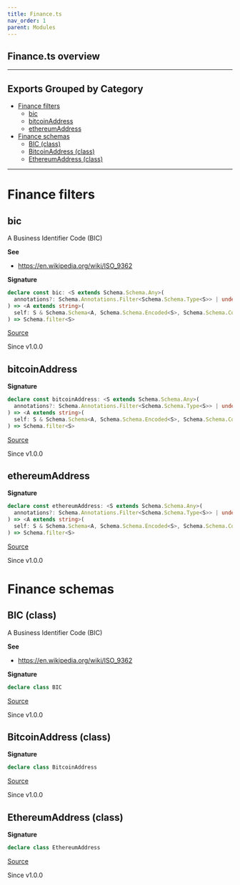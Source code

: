 ```yaml
---
title: Finance.ts
nav_order: 1
parent: Modules
---
```


## Finance.ts overview

---

## Exports Grouped by Category

- [Finance filters](#finance-filters)
  - [bic](#bic)
  - [bitcoinAddress](#bitcoinaddress)
  - [ethereumAddress](#ethereumaddress)
- [Finance schemas](#finance-schemas)
  - [BIC (class)](#bic-class)
  - [BitcoinAddress (class)](#bitcoinaddress-class)
  - [EthereumAddress (class)](#ethereumaddress-class)

---

# Finance filters

## bic

A Business Identifier Code (BIC)

**See**

- https://en.wikipedia.org/wiki/ISO_9362

**Signature**

```ts
declare const bic: <S extends Schema.Schema.Any>(
  annotations?: Schema.Annotations.Filter<Schema.Schema.Type<S>> | undefined
) => <A extends string>(
  self: S & Schema.Schema<A, Schema.Schema.Encoded<S>, Schema.Schema.Context<S>>
) => Schema.filter<S>
```

[Source](https://github.com/leonitousconforti/effect-schemas/tree/main/src/Finance.ts#L10)

Since v1.0.0

## bitcoinAddress

**Signature**

```ts
declare const bitcoinAddress: <S extends Schema.Schema.Any>(
  annotations?: Schema.Annotations.Filter<Schema.Schema.Type<S>> | undefined
) => <A extends string>(
  self: S & Schema.Schema<A, Schema.Schema.Encoded<S>, Schema.Schema.Context<S>>
) => Schema.filter<S>
```

[Source](https://github.com/leonitousconforti/effect-schemas/tree/main/src/Finance.ts#L57)

Since v1.0.0

## ethereumAddress

**Signature**

```ts
declare const ethereumAddress: <S extends Schema.Schema.Any>(
  annotations?: Schema.Annotations.Filter<Schema.Schema.Type<S>> | undefined
) => <A extends string>(
  self: S & Schema.Schema<A, Schema.Schema.Encoded<S>, Schema.Schema.Context<S>>
) => Schema.filter<S>
```

[Source](https://github.com/leonitousconforti/effect-schemas/tree/main/src/Finance.ts#L35)

Since v1.0.0

# Finance schemas

## BIC (class)

A Business Identifier Code (BIC)

**See**

- https://en.wikipedia.org/wiki/ISO_9362

**Signature**

```ts
declare class BIC
```

[Source](https://github.com/leonitousconforti/effect-schemas/tree/main/src/Finance.ts#L29)

Since v1.0.0

## BitcoinAddress (class)

**Signature**

```ts
declare class BitcoinAddress
```

[Source](https://github.com/leonitousconforti/effect-schemas/tree/main/src/Finance.ts#L73)

Since v1.0.0

## EthereumAddress (class)

**Signature**

```ts
declare class EthereumAddress
```

[Source](https://github.com/leonitousconforti/effect-schemas/tree/main/src/Finance.ts#L51)

Since v1.0.0
